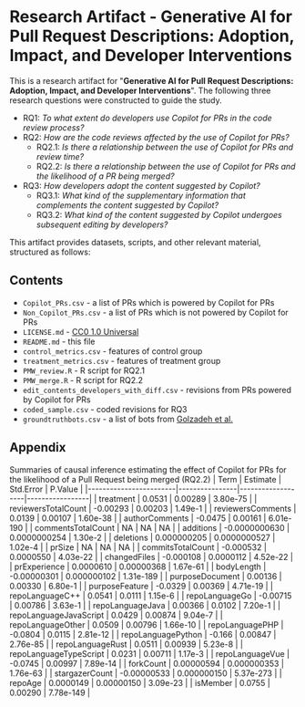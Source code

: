 # Research Artifact - Generative AI for Pull Request Descriptions: Adoption, Impact, and Developer Interventions


This is a research artifact for "**Generative AI for Pull Request Descriptions: Adoption,
Impact, and Developer Interventions**". The following three research questions were constructed to guide the study.

* RQ1: *To what extent do developers use Copilot for PRs in the code review process?*
* RQ2: *How are the code reviews affected by the use of Copilot for PRs?*
    * RQ2.1: *Is there a relationship between the use of Copilot for PRs and review time?*
    * RQ2.2: *Is there a relationship between the use of Copilot for PRs and the likelihood of a PR being merged?*
* RQ3: *How developers adopt the content suggested by Copilot?*
    * RQ3.1: *What kind of the supplementary information that complements the content suggested by Copilot?*
    * RQ3.2: *What kind of the content suggested by Copilot undergoes subsequent editing by developers?*

This artifact provides datasets, scripts, and other relevant material, structured as follows:

## Contents
- `Copilot_PRs.csv` - a list of PRs which is powered by Copilot for PRs
- `Non_Copilot_PRs.csv` - a list of PRs which is not powered by Copilot for PRs
- `LICENSE.md` - [CC0 1.0 Universal](https://creativecommons.org/publicdomain/zero/1.0/)
- `README.md` - this file
- `control_metrics.csv` - features of control group
- `treatment_metrics.csv` - features of treatment group
- `PMW_review.R` - R script for RQ2.1
- `PMW_merge.R` - R script for RQ2.2
- `edit_contents_developers_with_diff.csv` - revisions from PRs powered by Copilot for PRs
- `coded_sample.csv` - coded revisions for RQ3
- `groundtruthbots.csv` - a list of bots from [Golzadeh et al.](https://doi.org/10.1145/3528228.3528406)

## Appendix
Summaries of causal inference estimating the effect of Copilot for PRs for the likelihood of
a Pull Request being merged (RQ2.2)
| Term                   | Estimate       | Std.Error         | P.Value         |
|------------------------|----------------|-------------------|-----------------|
| treatment              | 0.0531         | 0.00289           | 3.80e-75        |
| reviewersTotalCount    | -0.00293       | 0.00203           | 1.49e-1         |
| reviewersComments      | 0.0139         | 0.00107           | 1.60e-38        |
| authorComments         | -0.0475        | 0.00161           | 6.01e-190       |
| commentsTotalCount     | NA             | NA                | NA              |
| additions              | -0.0000000630  | 0.0000000254      | 1.30e-2         |
| deletions              | 0.000000205    | 0.0000000527      | 1.02e-4         |
| prSize                 | NA             | NA                | NA              |
| commitsTotalCount      | -0.000532      | 0.0000550         | 4.03e-22        |
| changedFiles           | -0.000108      | 0.0000112         | 4.52e-22        |
| prExperience           | 0.0000610      | 0.00000368        | 1.67e-61        |
| bodyLength             | -0.00000301    | 0.000000102       | 1.31e-189       |
| purposeDocument        | 0.00136        | 0.00330           | 6.80e-1         |
| purposeFeature         | -0.0329        | 0.00369           | 4.71e-19        |
| repoLanguageC++        | 0.0541         | 0.0111            | 1.15e-6         |
| repoLanguageGo         | -0.00715       | 0.00786           | 3.63e-1         |
| repoLanguageJava       | 0.00366        | 0.0102            | 7.20e-1         |
| repoLanguageJavaScript | 0.0429         | 0.00874           | 9.04e-7         |
| repoLanguageOther      | 0.0509         | 0.00796           | 1.66e-10        |
| repoLanguagePHP        | -0.0804        | 0.0115            | 2.81e-12        |
| repoLanguagePython     | -0.166         | 0.00847           | 2.76e-85        |
| repoLanguageRust       | 0.0511         | 0.00939           | 5.23e-8         |
| repoLanguageTypeScript | 0.0231         | 0.00711           | 1.17e-3         |
| repoLanguageVue        | -0.0745        | 0.00997           | 7.89e-14        |
| forkCount              | 0.00000594     | 0.000000353       | 1.76e-63        |
| stargazerCount         | -0.00000533    | 0.000000150       | 5.37e-273       |
| repoAge                | 0.0000149      | 0.00000150        | 3.09e-23        |
| isMember               | 0.0755         | 0.00290           | 7.78e-149       |
